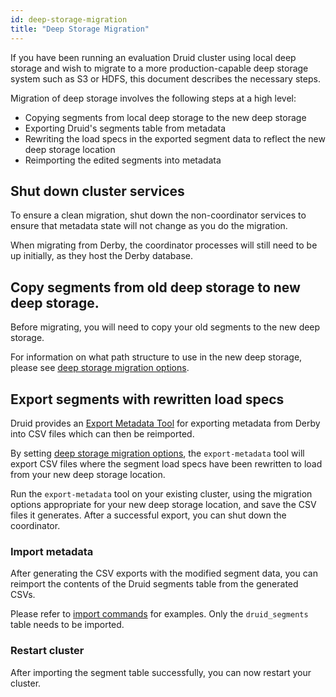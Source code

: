 ```yaml
---
id: deep-storage-migration
title: "Deep Storage Migration"
---
```


<!--
  ~ Licensed to the Apache Software Foundation (ASF) under one
  ~ or more contributor license agreements.  See the NOTICE file
  ~ distributed with this work for additional information
  ~ regarding copyright ownership.  The ASF licenses this file
  ~ to you under the Apache License, Version 2.0 (the
  ~ "License"); you may not use this file except in compliance
  ~ with the License.  You may obtain a copy of the License at
  ~
  ~   http://www.apache.org/licenses/LICENSE-2.0
  ~
  ~ Unless required by applicable law or agreed to in writing,
  ~ software distributed under the License is distributed on an
  ~ "AS IS" BASIS, WITHOUT WARRANTIES OR CONDITIONS OF ANY
  ~ KIND, either express or implied.  See the License for the
  ~ specific language governing permissions and limitations
  ~ under the License.
  -->
  

If you have been running an evaluation Druid cluster using local deep storage and wish to migrate to a 
more production-capable deep storage system such as S3 or HDFS, this document describes the necessary steps.

Migration of deep storage involves the following steps at a high level:
- Copying segments from local deep storage to the new deep storage
- Exporting Druid's segments table from metadata
- Rewriting the load specs in the exported segment data to reflect the new deep storage location
- Reimporting the edited segments into metadata

## Shut down cluster services

To ensure a clean migration, shut down the non-coordinator services to ensure that metadata state will not 
change as you do the migration.

When migrating from Derby, the coordinator processes will still need to be up initially, as they host the Derby database.

## Copy segments from old deep storage to new deep storage.

Before migrating, you will need to copy your old segments to the new deep storage.

For information on what path structure to use in the new deep storage, please see [deep storage migration options](../operations/export-metadata.html#deep-storage-migration).

## Export segments with rewritten load specs

Druid provides an [Export Metadata Tool](../operations/export-metadata.md) for exporting metadata from Derby into CSV files
which can then be reimported.
 
By setting [deep storage migration options](../operations/export-metadata.html#deep-storage-migration), the `export-metadata` tool will export CSV files where the segment load specs have been rewritten to load from your new deep storage location.

Run the `export-metadata` tool on your existing cluster, using the migration options appropriate for your new deep storage location, and save the CSV files it generates. After a successful export, you can shut down the coordinator.

### Import metadata

After generating the CSV exports with the modified segment data, you can reimport the contents of the Druid segments table from the generated CSVs.

Please refer to [import commands](../operations/export-metadata.html#importing-metadata) for examples. Only the `druid_segments` table needs to be imported.

### Restart cluster

After importing the segment table successfully, you can now restart your cluster.

